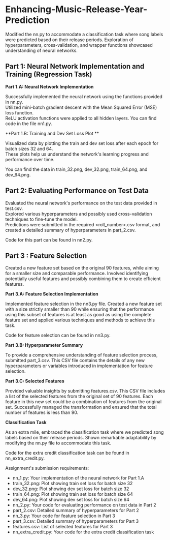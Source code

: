 # Enhancing-Music-Release-Year-Prediction

Modified the nn.py to accommodate a classification task where song labels were predicted based on their release periods. 
Exploration of hyperparameters, cross-validation, and wrapper functions showcased understanding of neural networks.


## Part 1: Neural Network Implementation and Training (Regression Task) 

**Part 1.A: Neural Network Implementation**

Successfully implemented the neural network using the functions provided in nn.py.<br>
Utilized mini-batch gradient descent with the Mean Squared Error (MSE) loss function. <br>
ReLU activation functions were applied to all hidden layers. You can find code in the file nn1.py.

**Part 1.B: Training and Dev Set Loss Plot **

Visualized data by plotting the train and dev set loss after each epoch for batch sizes 32 and 64. <br>
These plots help us understand the network's learning progress and performance over time. <br> 

You can find the data in train_32.png, dev_32.png, train_64.png, and dev_64.png.

## Part 2: Evaluating Performance on Test Data 

Evaluated the neural network's performance on the test data provided in test.csv. <br>
Explored various hyperparameters and possibly used cross-validation techniques to fine-tune the model. <br>
Predictions were submitted in the required <roll_number>.csv format, and created a detailed summary of hyperparameters in part_2.csv.

Code for this part can be found in nn2.py.

## Part 3 : Feature Selection 

Created a new feature set based on the original 90 features, while aiming for a smaller size and comparable performance. 
Involved identifying potentially useful features and possibly combining them to create efficient features.

**Part 3.A: Feature Selection Implementation**

Implemented feature selection in the nn3.py file. Created a new feature set with a size strictly smaller than 90 while ensuring that the performance using this subset of features is at least as good as using the complete feature set and applied various techniques and methods to achieve this task.

Code for feature selection can be found in nn3.py.

**Part 3.B: Hyperparameter Summary**

To provide a comprehensive understanding of feature selection process, submitted part_3.csv. This CSV file contains the details of any new hyperparameters or variables introduced in implementation for feature selection.

**Part 3.C: Selected Features**

Provided valuable insights by submitting features.csv. This CSV file includes a list of the selected features from the original set of 90 features. Each feature in this new set could be a combination of features from the original set. Successfully managed the transformation and ensured that the total number of features is less than 90.
 
**Classification Task**

As an extra mile, embraced the classification task where we predicted song labels based on their release periods. Shown remarkable adaptability by modifying the nn.py file to accommodate this task. 

Code for the extra credit classification task can be found in nn_extra_credit.py.
 


Assignment's submission requirements:

- nn_1.py: Your implementation of the neural network for Part 1.A
- train_32.png: Plot showing train set loss for batch size 32
- dev_32.png: Plot showing dev set loss for batch size 32
- train_64.png: Plot showing train set loss for batch size 64
- dev_64.png: Plot showing dev set loss for batch size 64
- nn_2.py: Your code for evaluating performance on test data in Part 2
- part_2.csv: Detailed summary of hyperparameters for Part 2
- nn_3.py: Your code for feature selection in Part 3
- part_3.csv: Detailed summary of hyperparameters for Part 3
- features.csv: List of selected features for Part 3
- nn_extra_credit.py: Your code for the extra credit classification task
